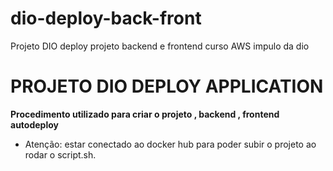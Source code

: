 # dio-deploy-back-front
Projeto DIO deploy projeto backend e frontend curso AWS impulo da dio


# PROJETO DIO DEPLOY APPLICATION

**Procedimento utilizado para criar o projeto , backend , frontend autodeploy**
- Atenção: estar conectado ao docker hub para poder subir o projeto ao rodar o script.sh.
